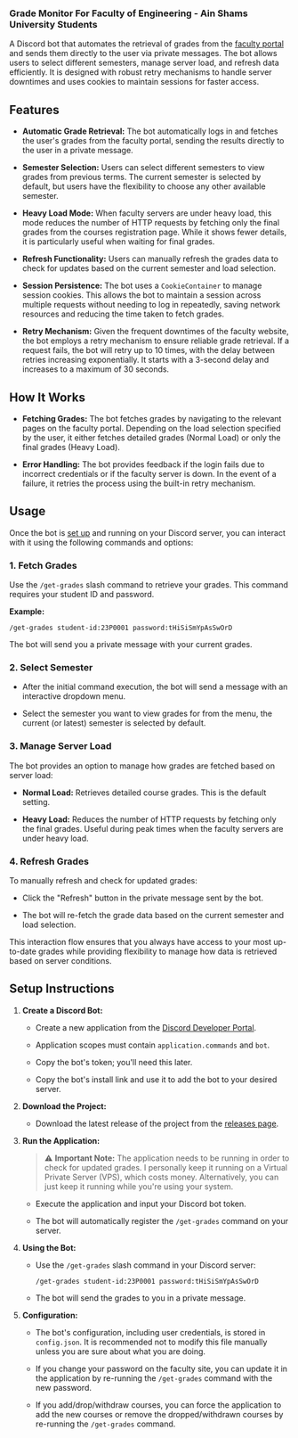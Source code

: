 ### Grade Monitor For Faculty of Engineering - Ain Shams University Students

A Discord bot that automates the retrieval of grades from the [faculty portal](https://eng.asu.edu.eg/login) and sends them directly to the user via private messages. The bot allows users to select different semesters, manage server load, and refresh data efficiently. It is designed with robust retry mechanisms to handle server downtimes and uses cookies to maintain sessions for faster access.

## Features

- **Automatic Grade Retrieval:** The bot automatically logs in and fetches the user's grades from the faculty portal, sending the results directly to the user in a private message.

- **Semester Selection:** Users can select different semesters to view grades from previous terms. The current semester is selected by default, but users have the flexibility to choose any other available semester.

- **Heavy Load Mode:** When faculty servers are under heavy load, this mode reduces the number of HTTP requests by fetching only the final grades from the courses registration page. While it shows fewer details, it is particularly useful when waiting for final grades.

- **Refresh Functionality:** Users can manually refresh the grades data to check for updates based on the current semester and load selection.

- **Session Persistence:** The bot uses a `CookieContainer` to manage session cookies. This allows the bot to maintain a session across multiple requests without needing to log in repeatedly, saving network resources and reducing the time taken to fetch grades.

- **Retry Mechanism:** Given the frequent downtimes of the faculty website, the bot employs a retry mechanism to ensure reliable grade retrieval. If a request fails, the bot will retry up to 10 times, with the delay between retries increasing exponentially. It starts with a 3-second delay and increases to a maximum of 30 seconds.

## How It Works

- **Fetching Grades:** The bot fetches grades by navigating to the relevant pages on the faculty portal. Depending on the load selection specified by the user, it either fetches detailed grades (Normal Load) or only the final grades (Heavy Load).

- **Error Handling:** The bot provides feedback if the login fails due to incorrect credentials or if the faculty server is down. In the event of a failure, it retries the process using the built-in retry mechanism.

## Usage

Once the bot is [set up](#setup-instructions) and running on your Discord server, you can interact with it using the following commands and options:

### 1. Fetch Grades

Use the `/get-grades` slash command to retrieve your grades. This command requires your student ID and password.

**Example:**

```
/get-grades student-id:23P0001 password:tHiSiSmYpAsSwOrD
```

The bot will send you a private message with your current grades.

### 2. Select Semester

- After the initial command execution, the bot will send a message with an interactive dropdown menu.
  
- Select the semester you want to view grades for from the menu, the current (or latest) semester is selected by default.

### 3. Manage Server Load

The bot provides an option to manage how grades are fetched based on server load:

- **Normal Load:** Retrieves detailed course grades. This is the default setting.

- **Heavy Load:** Reduces the number of HTTP requests by fetching only the final grades. Useful during peak times when the faculty servers are under heavy load.

### 4. Refresh Grades

To manually refresh and check for updated grades:

- Click the "Refresh" button in the private message sent by the bot.

- The bot will re-fetch the grade data based on the current semester and load selection.

This interaction flow ensures that you always have access to your most up-to-date grades while providing flexibility to manage how data is retrieved based on server conditions.

## Setup Instructions

1. **Create a Discord Bot:**

   - Create a new application from the [Discord Developer Portal](https://discord.com/developers/applications).

   - Application scopes must contain `application.commands` and `bot`.

   - Copy the bot's token; you'll need this later.
     
   - Copy the bot's install link and use it to add the bot to your desired server.

2. **Download the Project:**

   - Download the latest release of the project from the [releases page](https://github.com/adamt-eng/grade-monitor/releases).

3. **Run the Application:**

   > ⚠️ **Important Note:** 
   > The application needs to be running in order to check for updated grades. I personally keep it running on a Virtual Private Server (VPS), which costs money. Alternatively, you can just keep it running while you're using your system.

   - Execute the application and input your Discord bot token.

   - The bot will automatically register the `/get-grades` command on your server.

5. **Using the Bot:**

   - Use the `/get-grades` slash command in your Discord server:

     ```
     /get-grades student-id:23P0001 password:tHiSiSmYpAsSwOrD
     ```

   - The bot will send the grades to you in a private message.

6. **Configuration:**

   - The bot's configuration, including user credentials, is stored in `config.json`. It is recommended not to modify this file manually unless you are sure about what you are doing.

   - If you change your password on the faculty site, you can update it in the application by re-running the `/get-grades` command with the new password.
     
   - If you add/drop/withdraw courses, you can force the application to add the new courses or remove the dropped/withdrawn courses by re-running the `/get-grades` command.
